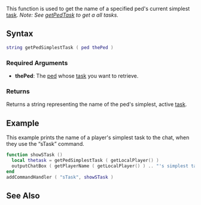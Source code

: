 This function is used to get the name of a specified ped's current simplest [task](/docs/task.md "wikilink").
*Note: See [getPedTask](/docs/getPedTask.md "wikilink") to get a all tasks.*

Syntax
------

``` lua
string getPedSimplestTask ( ped thePed )
```

### Required Arguments

-   **thePed**: The [ped](/docs/ped.md "wikilink") whose [task](/task.md "wikilink") you want to retrieve.

### Returns

Returns a string representing the name of the ped's simplest, active [task](/docs/task.md "wikilink").

Example
-------

This example prints the name of a player's simplest task to the chat, when they use the “sTask” command.

``` lua
function showSTask ()
  local thetask = getPedSimplestTask ( getLocalPlayer() )
  outputChatBox ( getPlayerName ( getLocalPlayer() ) .. "'s simplest task is: " .. thetask )
end
addCommandHandler ( "sTask", showSTask )
```

See Also
--------
